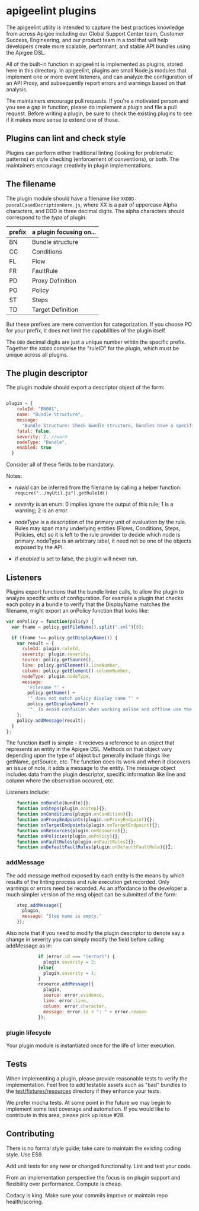 # apigeelint plugins

The apigeelint utility is intended to capture the best practices knowledge from
across Apigee including our Global Support Center team, Customer Success,
Engineering, and our product team in a tool that will help developers create
more scalable, performant, and stable API bundles using the Apigee DSL.

All of the built-in function in apigeelint is implemented as plugins, stored
here in this directory. In apigeelint, plugins are small Node.js modules that
implement one or more event listeners, and can analyze the configuration of an
API Proxy, and subsequently report errors and warnings based on that analysis.

The maintainers encourage pull requests. If you're a motivated person and you
see a gap in function, please do implement a plugin and file a pull
request. Before writing a plugin, be sure to check the existing plugins to see
if it makes more sense to extend one of those.


## Plugins can lint and check style

Plugins can perform either traditional linting (looking for problematic
patterns) or style checking (enforcement of conventions), or both. The
maintainers encourage creativity in plugin implementations.


## The filename

The plugin module should have a filename like `XXDDD-pascalCasedDecriptionHere.js`, where XX is a pair of uppercase Alpha characters, and DDD is three decimal digits.  The alpha characters should correspond to the _type_ of plugin:

| prefix | a plugin focusing on... |
| ------ | ----------------------- |
| BN     | Bundle structure        |
| CC     | Conditions              |
| FL     | Flow                    |
| FR     | FaultRule               |
| PD     | Proxy Definition        |
| PO     | Policy                  |
| ST     | Steps                   |
| TD     | Target Definition       |

But these prefixes are mere convention for categorization. If you choose PO for your prefix, it does not limit the capabilities of the plugin itself.

The `DDD` decimal digits are just a unique number wihtin the specific prefix. Together the `XXDDD` comprise the
"ruleID" for the plugin, which must be unique across all plugins.


## The plugin descriptor

The plugin module should export a descriptor object of the form:

```javascript

plugin = {
    ruleId: "BN001",
    name: "Bundle Structure",
    message:
      "Bundle Structure: Check bundle structure, bundles have a specific structure, extra folder or files may be problematic.",
    fatal: false,
    severity: 2, //warn
    nodeType: "Bundle",
    enabled: true
  }
```

Consider all of these fields to be mandatory.

Notes:

* *ruleId* can be inferred from the filename by calling a helper function: `require("../myUtil.js").getRuleId()`

* *severity* is an enum: 0 implies ignore the output of this rule; 1 is a warning; 2 is an error.

* *nodeType* is a description of the primary unit of evaluation by the rule. Rules may span many underlying entities (Flows, Conditions, Steps, Policies, etc) so it is left to the rule provider to decide which node is primary. nodeType is an arbitrary label, it need not be one of the objects exposed by the API.

* if *enabled* is set to false, the plugiin will never run.

## Listeners

Plugins export functions that the bundle linter calls, to allow the plugin to analyze specific units of configuration. For example a plugin that checks each policy in a bundle to verify that the DisplayName matches the filename, might export an onPolicy function that looks like:

```javascript
var onPolicy = function(policy) {
  var fname = policy.getFileName().split(".xml")[0];

  if (fname !== policy.getDisplayName()) {
    var result = {
      ruleId: plugin.ruleId,
      severity: plugin.severity,
      source: policy.getSource(),
      line: policy.getElement().lineNumber,
      column: policy.getElement().columnNumber,
      nodeType: plugin.nodeType,
      message:
        'Filename "' +
        policy.getName() +
        '" does not match policy display name "' +
        policy.getDisplayName() +
        '". To avoid confusion when working online and offline use the same name for files and display name in policies (excluding .xml extension).'
    };
    policy.addMessage(result);
  }
};
```

The function itself is simple - it recieves a reference to an object that represents an entity in the Apigee DSL. Methods on that object vary depending upon the type of object but generally include things like getName, getSource, etc. The function does its work and when it discovers an issue of note, it adds a message to the entity. The message object includes data from the plugin descriptor, specific information like line and column where the observation occured, etc.

Listeners include:

```javascript
    function onBundle(bundle){};
    function onSteps(plugin.onStep){};
    function onConditions(plugin.onCondition){};
    function onProxyEndpoints(plugin.onProxyEndpoint){};
    function onTargetEndpoints(plugin.onTargetEndpoint){};
    function onResources(plugin.onResource){};
    function onPolicies(plugin.onPolicy){};
    function onFaultRules(plugin.onFaultRules){};
    function onDefaultFaultRules(plugin.onDefaultFaultRule){}Ï;
```

### addMessage

The add message method exposed by each entity is the means by which results of the linting process and rule execution get recorded. Only warnings or errors need be recorded. As an affordance to the developer a much simpler version of the msg object can be submitted of the form:

```javascript
    step.addMessage({
      plugin,
      message: "Step name is empty."
    });
```

Also note that if you need to modify the plugin descriptor to denote say a change in severity you can simply modify the field before calling addMessage as in:
```javascript
            if (error.id === "(error)") {
              plugin.severity = 2;
            }else{
              plugin.severity = 1;
            }
            resource.addMessage({
              plugin,
              source: error.evidence,
              line: error.line,
              column: error.character,
              message: error.id + ": " + error.reason
            });
```

### plugin lifecycle

Your plugin module is instantiated once for the life of linter execution.

## Tests

When implementing a plugin, please provide reasonable tests to verify the
implementation. Feel free to add testable assets such as "bad" bundles to the
[test/fixtures/resources](../../../test/fixtures/resources) directory if they enhance your tests.

We prefer mocha tests. At some point in the future we may
begin to implement some test coverage and automation. If you would like to
contribute in this area, please pick up issue #28.

## Contributing

There is no formal style guide; take care to maintain the existing coding style.
Use ES9.

Add unit tests for any new or changed functionality. Lint and test your code.

From an implementation perspective the focus is on plugin support and flexibility over performance. Compute is cheap.

Codacy is king. Make sure your commits improve or maintain repo health/scoring.
